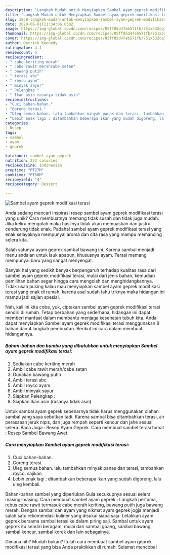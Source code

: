 ```yaml
---
description: "Langkah Mudah untuk Menyiapkan Sambel ayam geprek modifikasi terasi Anti Gagal"
title: "Langkah Mudah untuk Menyiapkan Sambel ayam geprek modifikasi terasi Anti Gagal"
slug: 1938-langkah-mudah-untuk-menyiapkan-sambel-ayam-geprek-modifikasi-terasi-anti-gagal
date: 2020-06-01T21:34:06.050Z
image: https://img-global.cpcdn.com/recipes/05ff85d47eb571fb/751x532cq70/sambel-ayam-geprek-modifikasi-terasi-foto-resep-utama.jpg
thumbnail: https://img-global.cpcdn.com/recipes/05ff85d47eb571fb/751x532cq70/sambel-ayam-geprek-modifikasi-terasi-foto-resep-utama.jpg
cover: https://img-global.cpcdn.com/recipes/05ff85d47eb571fb/751x532cq70/sambel-ayam-geprek-modifikasi-terasi-foto-resep-utama.jpg
author: Derrick Kennedy
ratingvalue: 4.1
reviewcount: 5
recipeingredient:
- " cabe keriting merah"
- " cabe rawit merahcabe setan"
- " bawang putih"
- " terasi abc"
- " royco ayam"
- " minyak sayur"
- " Pelengkap "
- " Ikan asin rasanya tidak asin"
recipeinstructions:
- "Cuci bahan-bahan."
- "Goreng terasi."
- "Uleg semua bahan. lalu tambahkan minyak panas dan terasi, tambahkan royco. sajikan"
- "Lebih enak lagi : ditambahkan beberapa ikan yang sudah digoreng, lalu uleg kembali."
categories:
- Resep
tags:
- sambel
- ayam
- geprek

katakunci: sambel ayam geprek 
nutrition: 223 calories
recipecuisine: Indonesian
preptime: "PT27M"
cooktime: "PT50M"
recipeyield: "4"
recipecategory: Dessert

---
```



![Sambel ayam geprek modifikasi terasi](https://img-global.cpcdn.com/recipes/05ff85d47eb571fb/751x532cq70/sambel-ayam-geprek-modifikasi-terasi-foto-resep-utama.jpg)

Anda sedang mencari inspirasi resep sambel ayam geprek modifikasi terasi yang unik? Cara membuatnya memang tidak susah dan tidak juga mudah. Jika keliru mengolah maka hasilnya tidak akan memuaskan dan justru cenderung tidak enak. Padahal sambel ayam geprek modifikasi terasi yang enak selayaknya mempunyai aroma dan cita rasa yang mampu memancing selera kita.

Salah satunya ayam geprek sambal bawang ini. Karena sambal menjadi menu andalan untuk lauk apapun, khususnya ayam. Terasi memang mempunyai baru yang sangat menyengat.

Banyak hal yang sedikit banyak berpengaruh terhadap kualitas rasa dari sambel ayam geprek modifikasi terasi, mulai dari jenis bahan, kemudian pemilihan bahan segar hingga cara mengolah dan menghidangkannya. Tidak usah pusing kalau mau menyiapkan sambel ayam geprek modifikasi terasi yang enak di rumah, karena asal sudah tahu triknya maka hidangan ini mampu jadi sajian spesial.


Nah, kali ini kita coba, yuk, ciptakan sambel ayam geprek modifikasi terasi sendiri di rumah. Tetap berbahan yang sederhana, hidangan ini dapat memberi manfaat dalam membantu menjaga kesehatan tubuh kita. Anda dapat menyiapkan Sambel ayam geprek modifikasi terasi menggunakan 8 bahan dan 4 langkah pembuatan. Berikut ini cara dalam membuat hidangannya.

<!--inarticleads1-->

##### Bahan-bahan dan bumbu yang dibutuhkan untuk menyiapkan Sambel ayam geprek modifikasi terasi:

1. Sediakan  cabe keriting merah
1. Ambil  cabe rawit merah/cabe setan
1. Gunakan  bawang putih
1. Ambil  terasi abc
1. Ambil  royco ayam
1. Ambil  minyak sayur
1. Siapkan  Pelengkap :
1. Siapkan  Ikan asin (rasanya tidak asin)


Untuk sambal ayam geprek sebenarnya tidak harus menggunakan olahan sambal yang saya sebutkan tadi. Karena sambal bisa ditambahkan terasi, air perasaaan jeruk nipis, dan juga rempah seperti kencur dan jahe sesuai selera. Baca Juga : Resep Ayam Geprek. Cara membuat sambel terasi tomat : Resep Sambel Bawang Awet. 

<!--inarticleads2-->

##### Cara menyiapkan Sambel ayam geprek modifikasi terasi:

1. Cuci bahan-bahan.
1. Goreng terasi.
1. Uleg semua bahan. lalu tambahkan minyak panas dan terasi, tambahkan royco. sajikan
1. Lebih enak lagi : ditambahkan beberapa ikan yang sudah digoreng, lalu uleg kembali.


Bahan-bahan sambel yang diperlukan Gula secukupnya sesuai selera masing-masing. Cara membuat sambel ayam geprek : Langkah pertama, rebus cabe rawit termasuk cabe merah keriting, bawang putih juga bawang merah. Dengan sambal dan ayam yang nikmat ayam geprek jogja menjadi salah satu rekomendasi kuliner yang disukai siapa saja. Letakkan ayam geprek bersama sambal terasi ke dalam piring saji. Sambal untuk ayam geprek itu sendiri beragam, mulai dari sambal goang, sambal bawang, sambal kencur, sambal korek dan lain sebagainya. 

Gimana nih? Mudah bukan? Itulah cara membuat sambel ayam geprek modifikasi terasi yang bisa Anda praktikkan di rumah. Selamat mencoba!
